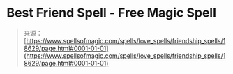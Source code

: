 <!--yml

category: 未分类

date: 2024-06-12 19:00:21

-->

# Best Friend Spell - Free Magic Spell

> 来源：[https://www.spellsofmagic.com/spells/love_spells/friendship_spells/18629/page.html#0001-01-01](https://www.spellsofmagic.com/spells/love_spells/friendship_spells/18629/page.html#0001-01-01)
